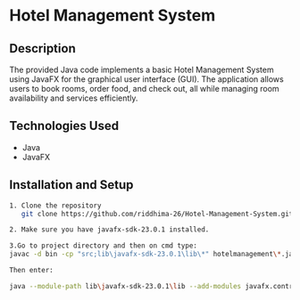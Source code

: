 # Hotel Management System

## Description
The provided Java code implements a basic Hotel Management System using JavaFX for the graphical user interface (GUI). The application allows users to book rooms, order food, and check out, all while managing room availability and services efficiently.

## Technologies Used
- Java
- JavaFX

## Installation and Setup
```bash
1. Clone the repository
   git clone https://github.com/riddhima-26/Hotel-Management-System.git

2. Make sure you have javafx-sdk-23.0.1 installed.

3.Go to project directory and then on cmd type:
javac -d bin -cp "src;lib\javafx-sdk-23.0.1\lib\*" hotelmanagement\*.java

Then enter:

java --module-path lib\javafx-sdk-23.0.1\lib --add-modules javafx.controls -cp bin hotelmanagement.HotelManagementSystem
